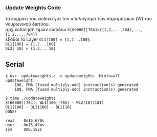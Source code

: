 ### Update Weights Code
το κομμάτι του κώδικα για τον υπολογισμό των παραμέτρων (W) του νευρωνικού δικτύου.  
αρχικοποίηση  τιμών εισόδου `Χ[60000][784]={{1,2,...,784},...,{1,2,...,784}}`  
έξοδοι 1ο Layer `OL1[100] = {1,2...100}`.  
`DL1[100] = {1,2...100}`  
`DL2[ 10] = {1,2... 10} ` 



## Serial

```
$ nvc  updateweights.c -o updateweights -Minfo=all
updateweight:
    106, FMA (fused multiply-add) instruction(s) generated
    108, FMA (fused multiply-add) instruction(s) generated
  
$ time ./updateweights
X[60000][784], WL1[100][785] - WL2[10][101]
OL1[100] - DL1[100] - DL2[10]
DONE!

real    0m15,670s
user    0m15,474s
sys     0m0,152s
```

